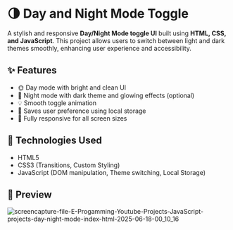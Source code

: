 # 🌗 Day and Night Mode Toggle

A stylish and responsive **Day/Night Mode toggle UI** built using **HTML, CSS, and JavaScript**. This project allows users to switch between light and dark themes smoothly, enhancing user experience and accessibility.

## ✨ Features

- 🌞 Day mode with bright and clean UI
- 🌙 Night mode with dark theme and glowing effects (optional)
- 💡 Smooth toggle animation
- 🧠 Saves user preference using local storage
- 📱 Fully responsive for all screen sizes

## 🔧 Technologies Used

- HTML5
- CSS3 (Transitions, Custom Styling)
- JavaScript (DOM manipulation, Theme switching, Local Storage)

## 📸 Preview

![screencapture-file-E-Progamming-Youtube-Projects-JavaScript-projects-day-night-mode-index-html-2025-06-18-00_10_16](https://github.com/user-attachments/assets/2ed09962-5cd6-4d36-96fb-70e3deacaf22)
 <!-- Replace with actual screenshot if available -->

